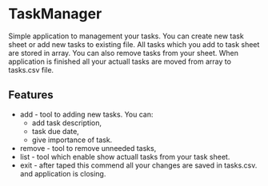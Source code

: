 # TaskManager
  Simple application to management your tasks. You can create new task sheet or add new tasks to existing file. All tasks which you add to task sheet are stored in array. You can also remove tasks from your sheet. When application is finished all your actuall tasks are moved from array to tasks.csv file.
## Features
* add - tool to adding new tasks. You can:
  - add task description, 
  - task due date,
  - give importance of task.
* remove - tool to remove unneeded tasks,
* list - tool which enable show actuall tasks from your task sheet.
* exit - after taped this commend all your changes are saved in tasks.csv. and application is closing.
